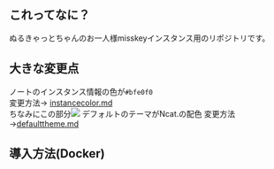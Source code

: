 ## これってなに？
ぬるきゃっとちゃんのお一人様misskeyインスタンス用のリポジトリです。
## 大きな変更点
ノートのインスタンス情報の色が`#bfe0f0`<br>
変更方法→ [instancecolor.md](https://github.com/nullnyat/nca10.net/blob/Ncat/explanation/instancecolor.md)<br>
ちなみにこの部分<img src=https://user-images.githubusercontent.com/89781396/148686895-f1662508-9fe5-47fd-be51-3d61f5220a2c.png>
デフォルトのテーマがNcat.の配色
変更方法→[defaulttheme.md](https://github.com/nullnyat/nca10.net/blob/Ncat/explanation/defaulttheme.md)
## 導入方法(Docker)

